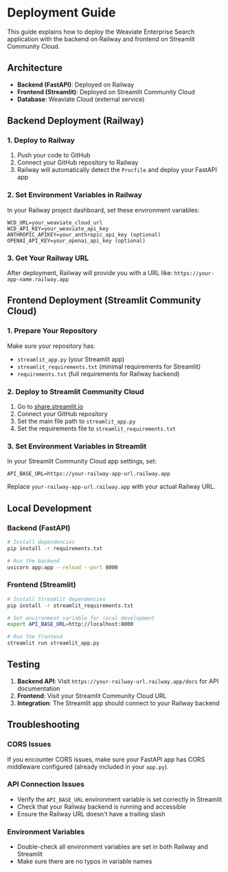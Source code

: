 # Deployment Guide

This guide explains how to deploy the Weaviate Enterprise Search application with the backend on Railway and frontend on Streamlit Community Cloud.

## Architecture

- **Backend (FastAPI)**: Deployed on Railway
- **Frontend (Streamlit)**: Deployed on Streamlit Community Cloud
- **Database**: Weaviate Cloud (external service)

## Backend Deployment (Railway)

### 1. Deploy to Railway

1. Push your code to GitHub
2. Connect your GitHub repository to Railway
3. Railway will automatically detect the `Procfile` and deploy your FastAPI app

### 2. Set Environment Variables in Railway

In your Railway project dashboard, set these environment variables:

```
WCD_URL=your_weaviate_cloud_url
WCD_API_KEY=your_weaviate_api_key
ANTHROPIC_APIKEY=your_anthropic_api_key (optional)
OPENAI_API_KEY=your_openai_api_key (optional)
```

### 3. Get Your Railway URL

After deployment, Railway will provide you with a URL like:
`https://your-app-name.railway.app`

## Frontend Deployment (Streamlit Community Cloud)

### 1. Prepare Your Repository

Make sure your repository has:
- `streamlit_app.py` (your Streamlit app)
- `streamlit_requirements.txt` (minimal requirements for Streamlit)
- `requirements.txt` (full requirements for Railway backend)

### 2. Deploy to Streamlit Community Cloud

1. Go to [share.streamlit.io](https://share.streamlit.io)
2. Connect your GitHub repository
3. Set the main file path to `streamlit_app.py`
4. Set the requirements file to `streamlit_requirements.txt`

### 3. Set Environment Variables in Streamlit

In your Streamlit Community Cloud app settings, set:

```
API_BASE_URL=https://your-railway-app-url.railway.app
```

Replace `your-railway-app-url.railway.app` with your actual Railway URL.

## Local Development

### Backend (FastAPI)

```bash
# Install dependencies
pip install -r requirements.txt

# Run the backend
uvicorn app:app --reload --port 8000
```

### Frontend (Streamlit)

```bash
# Install Streamlit dependencies
pip install -r streamlit_requirements.txt

# Set environment variable for local development
export API_BASE_URL=http://localhost:8000

# Run the frontend
streamlit run streamlit_app.py
```

## Testing

1. **Backend API**: Visit `https://your-railway-url.railway.app/docs` for API documentation
2. **Frontend**: Visit your Streamlit Community Cloud URL
3. **Integration**: The Streamlit app should connect to your Railway backend

## Troubleshooting

### CORS Issues
If you encounter CORS issues, make sure your FastAPI app has CORS middleware configured (already included in your `app.py`).

### API Connection Issues
- Verify the `API_BASE_URL` environment variable is set correctly in Streamlit
- Check that your Railway backend is running and accessible
- Ensure the Railway URL doesn't have a trailing slash

### Environment Variables
- Double-check all environment variables are set in both Railway and Streamlit
- Make sure there are no typos in variable names
